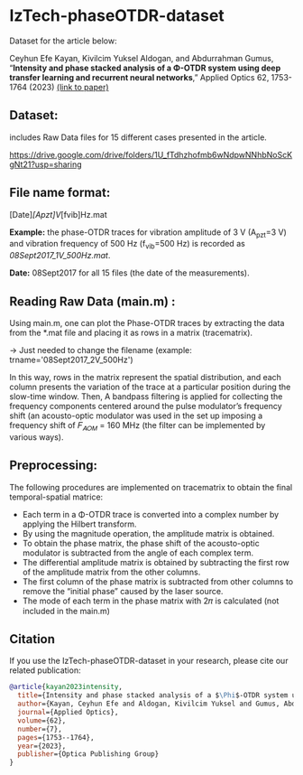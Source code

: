 # IzTech-phaseOTDR-dataset
Dataset for the article below: 

Ceyhun Efe Kayan, Kivilcim Yuksel Aldogan, and Abdurrahman Gumus, “**Intensity and phase stacked analysis of a Φ-OTDR system using deep transfer learning and recurrent neural networks**,” Applied Optics 62, 1753-1764 (2023) [(link to paper)](https://opg.optica.org/ao/abstract.cfm?uri=ao-62-7-1753) 

## Dataset: 
includes Raw Data files for 15 different cases presented in the article. 

https://drive.google.com/drive/folders/1U_fTdhzhofmb6wNdpwNNhbNoScKgNt21?usp=sharing 

## File name format:
[Date]_[Apzt]V_[fvib]Hz.mat

**Example:** the phase-OTDR traces for vibration amplitude of 3 V (A<sub>pzt</sub>=3 V) and vibration frequency of 500 Hz (f<sub>vib</sub>=500 Hz) is recorded as _08Sept2017_1V_500Hz.mat_.

**Date:** 08Sept2017 for all 15 files (the date of the measurements).

## Reading Raw Data (main.m) : 

Using main.m, one can plot the Phase-OTDR traces by extracting the data from the *.mat file and placing it as rows in a matrix (tracematrix).

→ Just needed to change the filename (example: trname='08Sept2017_2V_500Hz')

In this way, rows in the matrix represent the spatial distribution, and each column presents the variation of the trace at a particular position during the slow-time window. Then, A bandpass filtering is applied for collecting the frequency components centered around the pulse modulator’s frequency shift (an acousto-optic modulator was used in the set up imposing a frequency shift of 𝐹<sub>𝐴𝑂𝑀</sub> = 160 MHz (the filter can be implemented by various ways).

## Preprocessing:

The following procedures are implemented on tracematrix to obtain the final temporal-spatial matrice:
* Each term in a Φ-OTDR trace is converted into a complex number by applying the Hilbert transform.
* By using the magnitude operation, the amplitude matrix is obtained.
* To obtain the phase matrix, the phase shift of the acousto-optic modulator is subtracted from the angle of each complex term.
* The differential amplitude matrix is obtained by subtracting the first row of the amplitude matrix from the other columns.
* The first column of the phase matrix is subtracted from other columns to remove the “initial phase” caused by the laser source.
* The mode of each term in the phase matrix with 2𝜋 is calculated (not included in the main.m)

## Citation 

If you use the IzTech-phaseOTDR-dataset in your research, please cite our related publication: 

```bibtex
@article{kayan2023intensity,
  title={Intensity and phase stacked analysis of a $\Phi$-OTDR system using deep transfer learning and recurrent neural networks},
  author={Kayan, Ceyhun Efe and Aldogan, Kivilcim Yuksel and Gumus, Abdurrahman},
  journal={Applied Optics},
  volume={62},
  number={7},
  pages={1753--1764},
  year={2023},
  publisher={Optica Publishing Group}
}
